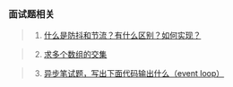 ### 面试题相关
> 1. [什么是防抖和节流？有什么区别？如何实现？](https://github.com/CrownNight/blog/issues/2)

> 2. [求多个数组的交集](https://github.com/CrownNight/blog/issues/3)

> 3. [异步笔试题，写出下面代码输出什么（event loop）](https://github.com/CrownNight/blog/issues/4)
